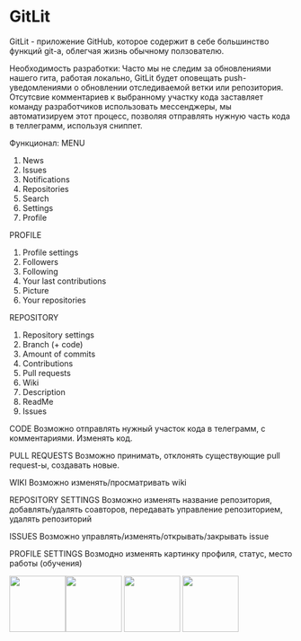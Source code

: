 # GitLit

GitLit -  приложение GitHub, которое содержит в себе большинство функций git-а, облегчая жизнь обычному ползователю.

Необходимость разработки: Часто мы не следим за обновлениями нашего гита, работая локально, GitLit будет оповещать push- уведомлениями о обновлении отследиваемой ветки или репозитория. Отсутсвие комментариев к выбранному участку кода заставляет команду разработчиков использовать мессенджеры, мы автоматизируем этот процесс, позволяя отправлять нужную часть кода в теллеграмм, используя сниппет.

Функционал:
MENU
1. News
2. Issues
3. Notifications
4. Repositories
5. Search
6. Settings
7. Profile

PROFILE
1. Profile settings
2. Followers
3. Following
4. Your last contributions
5. Picture
6. Your repositories

REPOSITORY
1. Repository settings
2. Branch (+ code)
3. Amount of commits
4. Contributions
5. Pull requests
6. Wiki
7. Description
8. ReadMe
9. Issues

CODE
Возможно отправлять нужный участок кода в телеграмм, с комментариями. Изменять код.

PULL REQUESTS
Возможно принимать, отклонять существующие pull request-ы, создавать новые.

WIKI
Возможно изменять/просматривать wiki

REPOSITORY SETTINGS
Возможно изменять название репозитория, добавлять/удалять соавторов, передавать управление репозиторием, удалять репозиторий

ISSUES
Возможно управлять/изменять/открывать/закрывать issue

PROFILE SETTINGS
Возмодно изменять картинку профиля, статус, место работы (обучения)


<img src="https://github.com/j18r1L/GitLit/blob/master/1.png" width="100px"><img src="https://github.com/j18r1L/GitLit/blob/master/2.png" width="100px">
<img src="https://github.com/j18r1L/GitLit/blob/master/2.png" width="100px">
<img src="https://github.com/j18r1L/GitLit/blob/master/3.png" width="100px">



